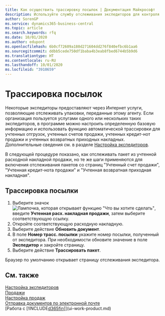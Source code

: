 ```yaml
---
title: Как осуществить трассировку посылок | Документация Майкрософт
description: Используйте службу отслеживания экспедиторов для контроля хода доставки.
author: SorenGP
ms.service: dynamics365-business-central
ms.topic: article
ms.search.keywords: rfq
ms.date: 10/01/2020
ms.author: edupont
ms.openlocfilehash: 6b0cf72609a180d271604dd276f840efbc6b1aa6
ms.sourcegitcommit: ddbb5cede750df1baba4b3eab8fbed6744b5b9d6
ms.translationtype: HT
ms.contentlocale: ru-RU
ms.lasthandoff: 10/01/2020
ms.locfileid: "3910659"
---
```

# <a name="track-packages"></a>Трассировка посылок

Некоторые экспедиторы предоставляют через Интернет услуги, позволяющие отслеживать упаковки, переданные этому агенту. Если организация пользуется услугами одного или нескольких таких экспедиторов, в программе можно настроить определенную базовую информацию и использовать функцию автоматической трассировки для учтенных отгрузок, учтенных счетов продажи, учтенных кредит-нот продажи и учтенных возвратных приходных накладных. Дополнительные сведения см. в разделе [Настройка экспедиторов](sales-how-to-set-up-shipping-agents.md).  

В следующей процедуре показано, как отслеживать пакет из учтенной расходной накладной продажи, но те же шаги применяются для включения отслеживания пакетов со страниц "Учтенный счет продажи", "Учтенная кредит-нота продажи" и "Учтенная возвратная приходная накладная".  

## <a name="to-track-a-package"></a>Трассировка посылки

1. Выберите значок ![Лампочка, которая открывает функцию "Что вы хотите сделать"](media/ui-search/search_small.png "Что вы хотите сделать"), введите **Учтенная расх. накладная продажи**, затем выберите соответствующую ссылку.
2. Откройте соответствующую расходную накладную.
3. Выберите действие **Обновить документ**.
4. В поле **Номер трасс. посылки** укажите номер посылки, полученный от экспедитора. При необходимости обновите значение в поле **Экспедитор** и закройте страницу.
5. Выберите действие **Трассировать пакет**.

Браузер по умолчанию открывает страницу отслеживания экспедитора.

## <a name="see-also"></a>См. также

[Настройка экспедиторов](sales-how-to-set-up-shipping-agents.md)  
[Продажи](sales-manage-sales.md)  
[Настройка продаж](sales-setup-sales.md)  
[Отправка документов по электронной почте](ui-how-send-documents-email.md)  
[Работа с [!INCLUDE[d365fin](includes/d365fin_md.md)]](ui-work-product.md)
